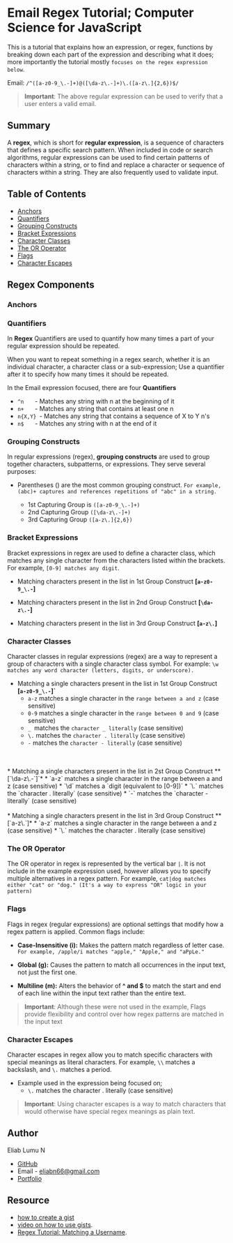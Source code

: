 # Email Regex Tutorial; Computer Science for JavaScript

This is a tutorial that explains how an expression, or regex, functions by breaking down each part of the expression and describing what it does; more importantly the tutorial mostly `focuses on the regex expression below`.

Email: `/^([a-z0-9_\.-]+)@([\da-z\.-]+)\.([a-z\.]{2,6})$/`
> **Important**: The above regular expression can be used to verify that a user enters a valid email.


## Summary

A **regex**, which is short for **regular expression**, is a sequence of characters that defines a specific search pattern. When included in code or search algorithms, regular expressions can be used to find certain patterns of characters within a string, or to find and replace a character or sequence of characters within a string. They are also frequently used to validate input. 

## Table of Contents

- [Anchors](#anchors)
- [Quantifiers](#quantifiers)
- [Grouping Constructs](#grouping-constructs)
- [Bracket Expressions](#bracket-expressions)
- [Character Classes](#character-classes)
- [The OR Operator](#the-or-operator)
- [Flags](#flags)
- [Character Escapes](#character-escapes)

## Regex Components

### Anchors



### Quantifiers

In **Regex** Quantifiers are used to quantify how many times a part of your regular expression should be repeated. 

When you want to repeat something in a regex search, whether it is an individual character, a character class or a sub-expression; Use a quantifier after it to specify how many times it should be repeated.

In the Email expression focused, there are four **Quantifiers** 

* `^n   `	-    Matches any string with n at the beginning of it
* `n+   `	-    Matches any string that contains at least one n
* `n{X,Y} `-	 Matches any string that contains a sequence of X to Y n's
* `n$   `	-    Matches any string with n at the end of it

### Grouping Constructs


In regular expressions (regex), **grouping constructs** are used to group together characters, subpatterns, or expressions. They serve several purposes:

* Parentheses () are the most common grouping construct. `For example, (abc)+ captures and references repetitions of "abc" in a string.`

    * 1st Capturing Group is `([a-z0-9_\.-]+)`
    * 2nd Capturing Group `([\da-z\.-]+)`
    * 3rd Capturing Group `([a-z\.]{2,6})`

### Bracket Expressions

Bracket expressions in regex are used to define a character class, which matches any single character from the characters listed within the brackets. For example,  `[0-9] matches any digit`.

* Matching characters present in the list in 1st Group Construct **[`a-z0-9_\.-`]**

* Matching characters present in the list in 2nd Group Construct **[`\da-z\.-`]**
    
* Matching characters present in the list in 3rd Group Construct **[`a-z\.`]**

### Character Classes

Character classes in regular expressions (regex) are a way to represent a group of characters with a single character class symbol. For example: `\w matches any word character (letters, digits, or underscore).`

* Matching a single characters present in the list in 1st Group Construct **[`a-z0-9_\.-`]`**
    * `a-z` matches a single character in the `range between a and z` (case sensitive)
    * `0-9` matches a single character in the `range between 0 and 9` (case sensitive)
    * `_ `matches the `character _ literally` (case sensitive)
    * `\.` matches the `character . literally` (case sensitive)
    * `-` matches the `character - literally` (case sensitive)
<br>
<br>
* Matching a single characters present in the list in 2st Group Construct **[`\da-z\.-`]`*
    * `a-z` matches a single character in the range between a and z (case sensitive)
    * `\d` matches a `digit (equivalent to [0-9])`
    * `\.` matches the `character . literally` (case sensitive)
    * `-` matches the `character - literally` (case sensitive)
<br>
<br>
* Matching a single characters present in the list in 3rd Group Construct **[`a-z\.`]*
    * `a-z` matches a single character in the range between a and z (case sensitive)
    * `\.` matches the character . literally (case sensitive)

### The OR Operator

The OR operator in regex is represented by the vertical bar `|`. It is not include in the example expression used, however allows you to specify multiple alternatives in a regex pattern. For example, `cat|dog matches either "cat" or "dog." (It's a way to express "OR" logic in your pattern)`

### Flags

Flags in regex (regular expressions) are optional settings that modify how a regex pattern is applied. Common flags include:


* **Case-Insensitive (i):** Makes the pattern match regardless of letter case. `For example, /apple/i matches "apple," "Apple," and "aPpLe."`

* **Global (g):** Causes the pattern to match all occurrences in the input text, not just the first one.

* **Multiline (m):** Alters the behavior of **^ and $** to match the start and end of each line within the input text rather than the entire text.

> **Important**: Although these were not used in the example, Flags provide flexibility and control over how regex patterns are matched in the input text 
### Character Escapes

Character escapes in regex allow you to match specific characters with special meanings as literal characters. For example, `\\` matches a backslash, and `\.` matches a period. 

* Example used in the expression being focused on; 
    * `\.` matches the character . literally (case sensitive)

> **Important**: Using character escapes is a way to match characters that would otherwise have special regex meanings as plain text.

## Author
Eliab Lumu N

* [GitHub](https://github.com/EliabN)
* Email - eliabn66@gmail.com
* [Portfolio](https://eliabn.github.io/Portfolio_Website/)

## Resource
* [how to create a gist](https://help.github.com/en/github/writing-on-github/creating-gists)
* [video on how to use gists](https://www.youtube.com/watch?v=wc2NlcWjQHw).
* [Regex Tutorial: Matching a Username](https://coding-boot-camp.github.io/full-stack/computer-science/regex-tutorial).
